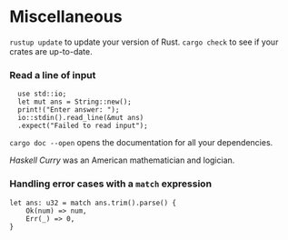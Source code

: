 # Miscellaneous

```rustup update``` to update your version of Rust.
```cargo check``` to see if your crates are up-to-date.

### Read a line of input
```
  use std::io;
  let mut ans = String::new();
  print!("Enter answer: ");
  io::stdin().read_line(&mut ans)
  .expect("Failed to read input");
```

```cargo doc --open``` opens the documentation for all your dependencies.

*Haskell Curry* was an American mathematician and logician. 

### Handling error cases with a ```match``` expression

```
let ans: u32 = match ans.trim().parse() { 
    Ok(num) => num,
    Err(_) => 0,
}
```

### 
